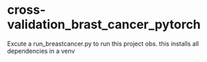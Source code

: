 # cross-validation_brast_cancer_pytorch

Excute a run_breastcancer.py to run this project
obs. this installs all dependencies in a venv
